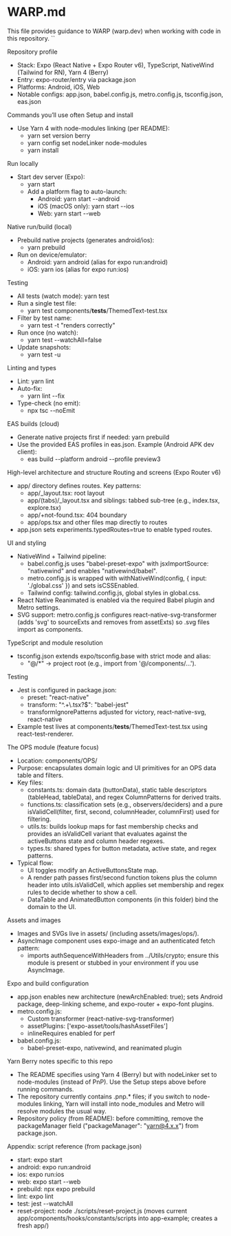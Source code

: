 # WARP.md

This file provides guidance to WARP (warp.dev) when working with code in this repository.
``

Repository profile
- Stack: Expo (React Native + Expo Router v6), TypeScript, NativeWind (Tailwind for RN), Yarn 4 (Berry)
- Entry: expo-router/entry via package.json
- Platforms: Android, iOS, Web
- Notable configs: app.json, babel.config.js, metro.config.js, tsconfig.json, eas.json

Commands you’ll use often
Setup and install
- Use Yarn 4 with node-modules linking (per README):
  - yarn set version berry
  - yarn config set nodeLinker node-modules
  - yarn install

Run locally
- Start dev server (Expo):
  - yarn start
  - Add a platform flag to auto-launch:
    - Android: yarn start --android
    - iOS (macOS only): yarn start --ios
    - Web: yarn start --web

Native run/build (local)
- Prebuild native projects (generates android/ios):
  - yarn prebuild
- Run on device/emulator:
  - Android: yarn android (alias for expo run:android)
  - iOS: yarn ios (alias for expo run:ios)

Testing
- All tests (watch mode): yarn test
- Run a single test file:
  - yarn test components/__tests__/ThemedText-test.tsx
- Filter by test name:
  - yarn test -t "renders correctly"
- Run once (no watch):
  - yarn test --watchAll=false
- Update snapshots:
  - yarn test -u

Linting and types
- Lint: yarn lint
- Auto-fix:
  - yarn lint --fix
- Type-check (no emit):
  - npx tsc --noEmit

EAS builds (cloud)
- Generate native projects first if needed: yarn prebuild
- Use the provided EAS profiles in eas.json. Example (Android APK dev client):
  - eas build --platform android --profile preview3


High-level architecture and structure
Routing and screens (Expo Router v6)
- app/ directory defines routes. Key patterns:
  - app/_layout.tsx: root layout
  - app/(tabs)/_layout.tsx and siblings: tabbed sub-tree (e.g., index.tsx, explore.tsx)
  - app/+not-found.tsx: 404 boundary
  - app/ops.tsx and other files map directly to routes
- app.json sets experiments.typedRoutes=true to enable typed routes.

UI and styling
- NativeWind + Tailwind pipeline:
  - babel.config.js uses "babel-preset-expo" with jsxImportSource: "nativewind" and enables "nativewind/babel".
  - metro.config.js is wrapped with withNativeWind(config, { input: './global.css' }) and sets isCSSEnabled.
  - Tailwind config: tailwind.config.js, global styles in global.css.
- React Native Reanimated is enabled via the required Babel plugin and Metro settings.
- SVG support: metro.config.js configures react-native-svg-transformer (adds 'svg' to sourceExts and removes from assetExts) so .svg files import as components.

TypeScript and module resolution
- tsconfig.json extends expo/tsconfig.base with strict mode and alias:
  - "@/*" → project root (e.g., import from '@/components/...').

Testing
- Jest is configured in package.json:
  - preset: "react-native"
  - transform: "^.+\\.tsx?$": "babel-jest"
  - transformIgnorePatterns adjusted for victory, react-native-svg, react-native
- Example test lives at components/__tests__/ThemedText-test.tsx using react-test-renderer.

The OPS module (feature focus)
- Location: components/OPS/
- Purpose: encapsulates domain logic and UI primitives for an OPS data table and filters.
- Key files:
  - constants.ts: domain data (buttonData), static table descriptors (tableHead, tableData), and regex ColumnPatterns for derived traits.
  - functions.ts: classification sets (e.g., observers/deciders) and a pure isValidCell(filter, first, second, columnHeader, columnFirst) used for filtering.
  - utils.ts: builds lookup maps for fast membership checks and provides an isValidCell variant that evaluates against the activeButtons state and column header regexes.
  - types.ts: shared types for button metadata, active state, and regex patterns.
- Typical flow:
  - UI toggles modify an ActiveButtonsState map.
  - A render path passes first/second function tokens plus the column header into utils.isValidCell, which applies set membership and regex rules to decide whether to show a cell.
  - DataTable and AnimatedButton components (in this folder) bind the domain to the UI.

Assets and images
- Images and SVGs live in assets/ (including assets/images/ops/).
- AsyncImage component uses expo-image and an authenticated fetch pattern:
  - imports authSequenceWithHeaders from ../Utils/crypto; ensure this module is present or stubbed in your environment if you use AsyncImage.

Expo and build configuration
- app.json enables new architecture (newArchEnabled: true); sets Android package, deep-linking scheme, and expo-router + expo-font plugins.
- metro.config.js:
  - Custom transformer (react-native-svg-transformer)
  - assetPlugins: ['expo-asset/tools/hashAssetFiles']
  - inlineRequires enabled for perf
- babel.config.js:
  - babel-preset-expo, nativewind, and reanimated plugin

Yarn Berry notes specific to this repo
- The README specifies using Yarn 4 (Berry) but with nodeLinker set to node-modules (instead of PnP). Use the Setup steps above before running commands.
- The repository currently contains .pnp.* files; if you switch to node-modules linking, Yarn will install into node_modules and Metro will resolve modules the usual way.
- Repository policy (from README): before committing, remove the packageManager field ("packageManager": "yarn@4.x.x") from package.json.

Appendix: script reference (from package.json)
- start: expo start
- android: expo run:android
- ios: expo run:ios
- web: expo start --web
- prebuild: npx expo prebuild
- lint: expo lint
- test: jest --watchAll
- reset-project: node ./scripts/reset-project.js (moves current app/components/hooks/constants/scripts into app-example; creates a fresh app/)

